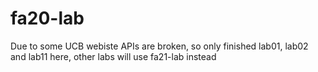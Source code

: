 # fa20-lab
Due to some UCB webiste APIs are broken, so only finished lab01, lab02 and lab11 here, other labs will use fa21-lab instead
